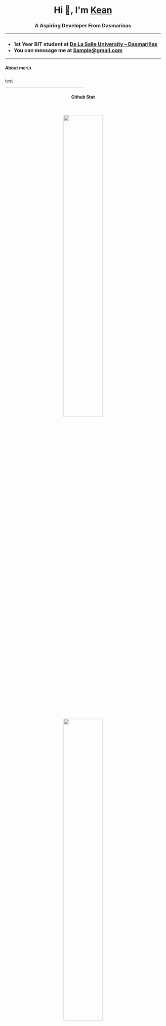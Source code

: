 <h1 align="center">Hi 👋, I'm <a href="https://github.com/Tarkkailija" target="blank">
Kean</a></h1>

<h3 align="center">A Aspiring Developer From Dasmarinas</h3>

<hr> 

<h3>
  <ul>
    <li>1st Year BIT student at <a href="https://www.dlsud.edu.ph/">De La Salle University – Dasmariñas</a>
    <li> You can message me at <a href="sample@gmail.com">Sample@gmail.com</a>
    </ul>
</h3>

<hr> 

<h4>
About me👈 
</h4>
test

<hr style="width:50%;text-align:left;margin-left:0">

<h4>
<center>
  Github Stat 
</center>
<h4>
  
</br>
  
<p align="center">
  <img height="50%" width="auto" src ="https://github-readme-stats.vercel.app/api?username=Tarkkailija&theme=nord&show_icons=true&hide_border=false&count_private=true">
  <img height="50%" width="auto" src ="https://github-readme-stats.vercel.app/api/top-langs/?username=Tarkkailija&theme=nord&show_icons=true&hide_border=false&layout=compact">
   <img height="50%" width="auto" src ="![tarkkailija's Streak](https://github-readme-streak-stats.herokuapp.com/?user=tarkkailija&theme=nord&hide_border=false)">
</p>



<!---
Tarkkailija/Tarkkailija is a ✨ special ✨ repository because its `README.md` (this file) appears on your GitHub profile.
You can click the Preview link to take a look at your changes.
--->
